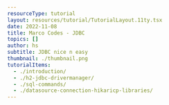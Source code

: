 ```yaml
---
resourceType: tutorial
layout: resources/tutorial/TutorialLayout.11ty.tsx
date: 2022-11-08
title: Marco Codes - JDBC
topics: []
author: hs
subtitle: JDBC nice n easy
thumbnail: ./thumbnail.png
tutorialItems:
  - ./introduction/
  - ./h2-jdbc-drivermanager/
  - ./sql-commands/
  - ./datasource-connection-hikaricp-libraries/
---
```

